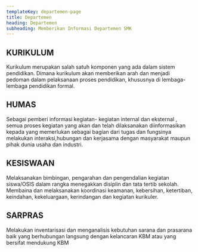 ```yaml
---
templateKey: departemen-page
title: Departemen
heading: Departemen
subheading: Memberikan Informasi Departemen SMK
---
```


## KURIKULUM
Kurikulum merupakan salah satuh komponen yang ada dalam sistem pendidikan. Dimana kurikulum akan memberikan arah dan menjadi pedoman dalam pelaksanaan proses pendidikan, khususnya di lembaga-lembaga pendidikan formal.

## HUMAS
Sebagai pemberi informasi kegiatan- kegiatan internal dan eksternal , semua proses kegiatan yang akan dan telah dilaksanakan diinformasikan kepada yang memerlukan sebagai bagian dari tugas dan fungsinya melakukan interaksi,hubungan dan kerjasama dengan masyarakat maupun pihak dunia usaha dan industri.

## KESISWAAN
Melaksanakan bimbingan, pengarahan dan pengendalian kegiatan siswa/OSIS dalam rangka menegakkan disiplin dan tata tertib sekolah. Membaina dan melaksanakan koordinasi keamanan, kebersihan, ketertiban, keindahan, kekeluargaan, kerindangan dan kegiatan kurikuler.

## SARPRAS
Melakukan inventarisasi dan menganalisis kebutuhan sarana dan prasarana baik yang berhubungan langsung dengan kelancaran KBM atau yang bersifat mendukung KBM